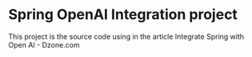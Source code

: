 # Spring OpenAI Integration project

This project is the source code using in the article Integrate Spring with Open AI - Dzone.com 